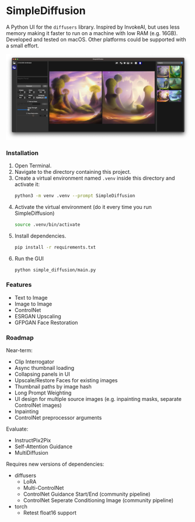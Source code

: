 # SimpleDiffusion

A Python UI for the `diffusers` library.  Inspired by InvokeAI, but uses less memory making it faster to run on a machine with low RAM (e.g. 16GB).  Developed and tested on macOS.  Other platforms could be supported with a small effort.

![Screenshot](docs/screenshot.webp)

### Installation

1. Open Terminal.
2. Navigate to the directory containing this project.
3. Create a virtual environment named `.venv` inside this directory and activate it:
    ```sh
    python3 -m venv .venv --prompt SimpleDiffusion
    ```
4. Activate the virtual environment (do it every time you run SimpleDiffusion)
    ```sh
    source .venv/bin/activate
    ```
5. Install dependencies.
    ```sh
    pip install -r requirements.txt
    ```
6. Run the GUI
    ```sh
    python simple_diffusion/main.py
    ```

### Features

- Text to Image
- Image to Image
- ControlNet
- ESRGAN Upscaling
- GFPGAN Face Restoration

### Roadmap

Near-term:
- Clip Interrogator
- Async thumbnail loading
- Collapsing panels in UI
- Upscale/Restore Faces for existing images
- Thumbnail paths by image hash 
- Long Prompt Weighting
- UI design for multiple source images (e.g. inpainting masks, separate ControlNet images)
- Inpainting
- ControlNet preprocessor arguments

Evaluate:
- InstructPix2Pix
- Self-Attention Guidance
- MultiDiffusion

Requires new versions of dependencies:
- diffusers
  - LoRA
  - Multi-ControlNet
  - ControlNet Guidance Start/End (community pipeline)
  - ControlNet Seperate Conditioning Image (community pipeline)
- torch
  - Retest float16 support
